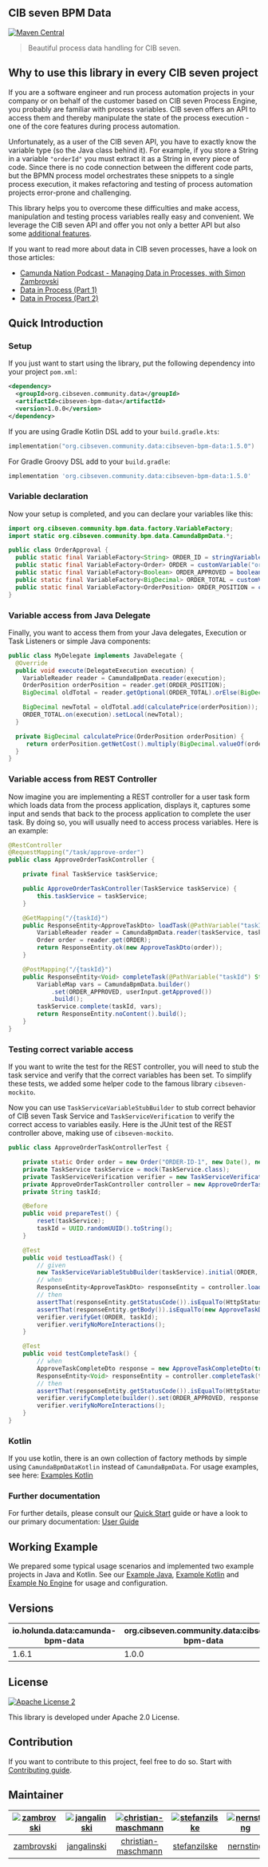 ## CIB seven BPM Data

[![Maven Central](https://maven-badges.herokuapp.com/maven-central/org.cibseven.community.data/cibseven-bpm-data/badge.svg)](https://maven-badges.herokuapp.com/maven-central/org.cibseven.community.data/cibseven-bpm-data)


> Beautiful process data handling for CIB seven.

## Why to use this library in every CIB seven project

If you are a software engineer and run process automation projects in your company or on behalf of the customer
based on CIB seven Process Engine, you probably are familiar with process variables. CIB seven offers an API to access
them and thereby manipulate the state of the process execution - one of the core features during process automation.

Unfortunately, as a user of the CIB seven API, you have to exactly know the variable type (so the Java class behind it).
For example, if you store a String in a variable `"orderId"` you must extract it as a String in every piece of code.
Since there is no code connection between the different code parts, but the BPMN process model orchestrates
these snippets to a single process execution, it makes refactoring and testing of process automation projects
error-prone and challenging.

This library helps you to overcome these difficulties and make access, manipulation and testing process variables really
easy and convenient. We leverage the CIB seven API and offer you not only a better API but also some [additional features](https://github.com/cibseven-community-hub/cibseven-bpm-data/blob/main/docs/user-guide/features.md).

If you want to read more about data in CIB seven processes, have a look on those articles:

  * [Camunda Nation Podcast - Managing Data in Processes, with Simon Zambrovski](https://podcasts.apple.com/us/podcast/managing-data-in-processes-with-simon-zambrovski/id1478382505?i=1000547023972)
  * [Data in Process (Part 1)](https://medium.com/holisticon-consultants/data-in-process-part-1-2620bf9abd76)
  * [Data in Process (Part 2)](https://medium.com/holisticon-consultants/data-in-process-part-2-7c6a109e6ee2)

## Quick Introduction

### Setup

If you just want to start using the library, put the following dependency into your project `pom.xml`:

``` xml
<dependency>
  <groupId>org.cibseven.community.data</groupId>
  <artifactId>cibseven-bpm-data</artifactId>
  <version>1.0.0</version>
</dependency>
```

If you are using Gradle Kotlin DSL add to your `build.gradle.kts`:

``` kotlin
implementation("org.cibseven.community.data:cibseven-bpm-data:1.5.0")
```

For Gradle Groovy DSL add to your `build.gradle`:

``` groovy
implementation 'org.cibseven.community.data:cibseven-bpm-data:1.5.0'
```
### Variable declaration
Now your setup is completed, and you can declare your variables like this:

``` java
import org.cibseven.community.bpm.data.factory.VariableFactory;
import static org.cibseven.community.bpm.data.CamundaBpmData.*;

public class OrderApproval {
  public static final VariableFactory<String> ORDER_ID = stringVariable("orderId");
  public static final VariableFactory<Order> ORDER = customVariable("order", Order.class);
  public static final VariableFactory<Boolean> ORDER_APPROVED = booleanVariable("orderApproved");
  public static final VariableFactory<BigDecimal> ORDER_TOTAL = customVariable("orderTotal", BigDecimal.class);
  public static final VariableFactory<OrderPosition> ORDER_POSITION = customVariable("orderPosition", OrderPosition.class);
}
```
### Variable access from Java Delegate

Finally, you want to access them from your Java delegates, Execution or Task Listeners or simple Java components:

``` java
public class MyDelegate implements JavaDelegate {
  @Override
  public void execute(DelegateExecution execution) {
    VariableReader reader = CamundaBpmData.reader(execution);
    OrderPosition orderPosition = reader.get(ORDER_POSITION);
    BigDecimal oldTotal = reader.getOptional(ORDER_TOTAL).orElse(BigDecimal.ZERO);

    BigDecimal newTotal = oldTotal.add(calculatePrice(orderPosition));
    ORDER_TOTAL.on(execution).setLocal(newTotal);
  }

  private BigDecimal calculatePrice(OrderPosition orderPosition) {
     return orderPosition.getNetCost().multiply(BigDecimal.valueOf(orderPosition.getAmount()));
  }
}
```

### Variable access from REST Controller

Now imagine you are implementing a REST controller for a user task form which
loads data from the process application, displays it, captures some input and
sends that back to the process application to complete the user task. By doing so,
you will usually need to access process variables. Here is an example:

``` java
@RestController
@RequestMapping("/task/approve-order")
public class ApproveOrderTaskController {

    private final TaskService taskService;

    public ApproveOrderTaskController(TaskService taskService) {
        this.taskService = taskService;
    }

    @GetMapping("/{taskId}")
    public ResponseEntity<ApproveTaskDto> loadTask(@PathVariable("taskId") String taskId) {
        VariableReader reader = CamundaBpmData.reader(taskService, taskId);
        Order order = reader.get(ORDER);
        return ResponseEntity.ok(new ApproveTaskDto(order));
    }

    @PostMapping("/{taskId}")
    public ResponseEntity<Void> completeTask(@PathVariable("taskId") String taskId, @RequestBody ApproveTaskCompleteDto userInput) {
        VariableMap vars = CamundaBpmData.builder()
            .set(ORDER_APPROVED, userInput.getApproved())
            .build();
        taskService.complete(taskId, vars);
        return ResponseEntity.noContent().build();
    }
}

```

### Testing correct variable access

If you want to write the test for the REST controller, you will need to stub
the task service and verify that the correct variables has been set. To simplify
these tests, we added some helper code to the famous library `cibseven-mockito`.

Now you can use `TaskServiceVariableStubBuilder` to stub correct behavior of CIB seven Task Service
and `TaskServiceVerification` to verify the correct access to variables easily. Here is the JUnit
test of the REST controller above, making use of `cibseven-mockito`.

``` java
public class ApproveOrderTaskControllerTest {

    private static Order order = new Order("ORDER-ID-1", new Date(), new ArrayList<>());
    private TaskService taskService = mock(TaskService.class);
    private TaskServiceVerification verifier = new TaskServiceVerification(taskService);
    private ApproveOrderTaskController controller = new ApproveOrderTaskController(taskService);
    private String taskId;

    @Before
    public void prepareTest() {
        reset(taskService);
        taskId = UUID.randomUUID().toString();
    }

    @Test
    public void testLoadTask() {
        // given
        new TaskServiceVariableStubBuilder(taskService).initial(ORDER, order).build();
        // when
        ResponseEntity<ApproveTaskDto> responseEntity = controller.loadTask(taskId);
        // then
        assertThat(responseEntity.getStatusCode()).isEqualTo(HttpStatus.OK);
        assertThat(responseEntity.getBody()).isEqualTo(new ApproveTaskDto(order));
        verifier.verifyGet(ORDER, taskId);
        verifier.verifyNoMoreInteractions();
    }

    @Test
    public void testCompleteTask() {
        // when
        ApproveTaskCompleteDto response = new ApproveTaskCompleteDto(true);
        ResponseEntity<Void> responseEntity = controller.completeTask(taskId, response);
        // then
        assertThat(responseEntity.getStatusCode()).isEqualTo(HttpStatus.NO_CONTENT);
        verifier.verifyComplete(builder().set(ORDER_APPROVED, response.getApproved()).build(), taskId);
        verifier.verifyNoMoreInteractions();
    }
}
```

### Kotlin

If you use kotlin, there is an own collection of factory methods by simple using `CamundaBpmDataKotlin` instead of `CamundaBpmData`.
For usage examples, see here: [Examples Kotlin](https://github.com/cibseven-community-hub/cibseven-bpm-data/blob/main/docs/user-guide/examples-kotlin.md)

### Further documentation

For further details, please consult our [Quick Start](https://github.com/cibseven-community-hub/cibseven-bpm-data/blob/main/docs/quick-start.md)
guide or have a look to our primary documentation: [User Guide](https://github.com/cibseven-community-hub/cibseven-bpm-data/blob/main/docs/user-guide/motivation.md)

## Working Example

We prepared some typical usage scenarios and implemented two example projects in Java and Kotlin.
See our [Example Java](https://github.com/cibseven-community-hub/cibseven-bpm-data/blob/main/docs/user-guide/examples-java.md), [Example Kotlin](https://github.com/cibseven-community-hub/cibseven-bpm-data/blob/main/docs/user-guide/examples-kotlin.md) and [Example No Engine](https://github.com/cibseven-community-hub/cibseven-bpm-data/blob/main/docs/user-guide/examples-no-engine.md) for usage and configuration.

## Versions

io.holunda.data:camunda-bpm-data | org.cibseven.community.data:cibseven-bpm-data
--- | --- 
1.6.1 | 1.0.0

## License

[![Apache License 2](https://img.shields.io/badge/License-Apache%202.0-blue.svg)](LICENSE)

This library is developed under Apache 2.0 License.

## Contribution

If you want to contribute to this project, feel free to do so. Start with [Contributing guide](https://github.com/cibseven-community-hub/cibseven-bpm-data/blob/main/docs/developer-guide/contribution.md).

## Maintainer

[<img alt="zambrovski" src="https://avatars.githubusercontent.com/u/673128?v=4&s=117 width=117">](https://github.com/zambrovski) |[<img alt="jangalinski" src="https://avatars.githubusercontent.com/u/814032?v=4&s=117 width=117">](https://github.com/jangalinski) |[<img alt="christian-maschmann" src="https://avatars.githubusercontent.com/u/44058891?v=4&s=117 width=117">](https://github.com/christian-maschmann) |[<img alt="stefanzilske" src="https://avatars.githubusercontent.com/u/10954564?v=4&s=117 width=117">](https://github.com/stefanzilske) |[<img alt="nernsting" src="https://avatars.githubusercontent.com/u/1822388?v=4&s=117 width=117">](https://github.com/nernsting) |[<img alt="pschalk" src="https://avatars.githubusercontent.com/u/8512329?v=4&s=117 width=117">](https://github.com/pschalk) |[<img alt="srsp" src="https://avatars.githubusercontent.com/u/1210541?v=4&s=117 width=117">](https://github.com/srsp) |
:---:|:---:|:---:|:---:|:---:|:---:|:---:|
[zambrovski](https://github.com/zambrovski)|[jangalinski](https://github.com/jangalinski)|[christian-maschmann](https://github.com/christian-maschmann)|[stefanzilske](https://github.com/stefanzilske)|[nernsting](https://github.com/nernsting)|[pschalk](https://github.com/pschalk)|[srsp](https://github.com/srsp)|
